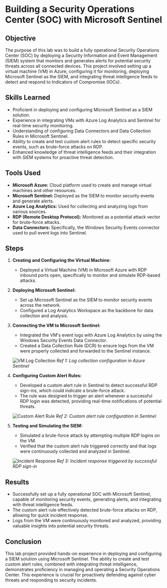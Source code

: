 # Building a Security Operations Center (SOC) with Microsoft Sentinel

## Objective

The purpose of this lab was to build a fully operational Security Operations Center (SOC) by deploying a Security Information and Event Management (SIEM) system that monitors and generates alerts for potential security threats across all connected devices. This project involved setting up a virtual machine (VM) in Azure, configuring it for monitoring, deploying Microsoft Sentinel as the SIEM, and integrating threat intelligence feeds to detect and respond to Indicators of Compromise (IOCs).

## Skills Learned

- Proficient in deploying and configuring Microsoft Sentinel as a SIEM solution.
- Experience in integrating VMs with Azure Log Analytics and Sentinel for real-time security monitoring.
- Understanding of configuring Data Connectors and Data Collection Rules in Microsoft Sentinel.
- Ability to create and test custom alert rules to detect specific security events, such as brute-force attacks on RDP.
- Enhanced knowledge of threat intelligence feeds and their integration with SIEM systems for proactive threat detection.

## Tools Used

- **Microsoft Azure:** Cloud platform used to create and manage virtual machines and other resources.
- **Microsoft Sentinel:** Deployed as the SIEM to monitor security events and generate alerts.
- **Azure Log Analytics:** Used for collecting and analyzing logs from various sources.
- **RDP (Remote Desktop Protocol):** Monitored as a potential attack vector for brute-force attacks.
- **Data Connectors:** Specifically, the Windows Security Events connector used to pull event logs into Sentinel.

## Steps

1. **Creating and Configuring the Virtual Machine:**
   - Deployed a Virtual Machine (VM) in Microsoft Azure with RDP inbound ports open, specifically to monitor and simulate RDP-based attacks.
   
2. **Deploying Microsoft Sentinel:**
   - Set up Microsoft Sentinel as the SIEM to monitor security events across the network.
   - Configured a Log Analytics Workspace as the backbone for data collection and analysis.

3. **Connecting the VM to Microsoft Sentinel:**
   - Integrated the VM's event logs with Azure Log Analytics by using the Windows Security Events Data Connector.
   - Created a Data Collection Rule (DCR) to ensure logs from the VM were properly collected and forwarded to the Sentinel instance.

   ![VM Log Collection](images/Screenshot-2024-08-24-1.png)
   *Ref 1: Log collection configuration in Azure Sentinel*

4. **Configuring Custom Alert Rules:**
   - Developed a custom alert rule in Sentinel to detect successful RDP sign-ins, which could indicate a brute-force attack.
   - The rule was designed to trigger an alert whenever a successful RDP login was detected, providing real-time notifications of potential threats.

   ![Custom Alert Rule](images/Screenshot-2024-08-24-2.png)
   *Ref 2: Custom alert rule configuration in Sentinel*

5. **Testing and Simulating the SIEM:**
   - Simulated a brute-force attack by attempting multiple RDP logins on the VM.
   - Verified that the custom alert rule triggered correctly and that logs were continuously collected and analyzed in Sentinel.

   ![Incident Response](images/Screenshot-2024-08-24-3.png)
   *Ref 3: Incident response triggered by successful RDP sign-in*

## Results

- Successfully set up a fully operational SOC with Microsoft Sentinel, capable of monitoring security events, generating alerts, and integrating with threat intelligence feeds.
- The custom alert rule effectively detected brute-force attacks on RDP, allowing for quick incident response.
- Logs from the VM were continuously monitored and analyzed, providing valuable insights into potential security threats.

## Conclusion

This lab project provided hands-on experience in deploying and configuring a SIEM solution using Microsoft Sentinel. The ability to create and test custom alert rules, combined with integrating threat intelligence, demonstrates proficiency in managing and operating a Security Operations Center. This experience is crucial for proactively defending against cyber threats and responding to security incidents.
